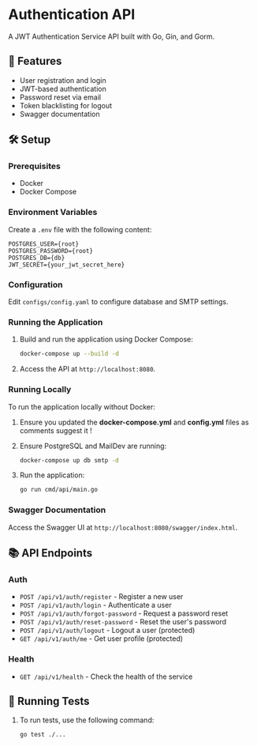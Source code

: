 # Authentication API

A JWT Authentication Service API built with Go, Gin, and Gorm.

## 🚀 Features

- User registration and login
- JWT-based authentication
- Password reset via email
- Token blacklisting for logout
- Swagger documentation

## 🛠️ Setup

### Prerequisites

- Docker
- Docker Compose

### Environment Variables

Create a `.env` file with the following content:

```env
POSTGRES_USER={root}
POSTGRES_PASSWORD={root}
POSTGRES_DB={db}
JWT_SECRET={your_jwt_secret_here}
```

### Configuration

Edit `configs/config.yaml` to configure database and SMTP settings.

### Running the Application

1. Build and run the application using Docker Compose:

    ```sh
    docker-compose up --build -d
    ```

2. Access the API at `http://localhost:8080`.

### Running Locally

To run the application locally without Docker:

1. Ensure you updated the **docker-compose.yml** and **config.yml** files as comments suggest it !

2. Ensure PostgreSQL and MailDev are running:

    ```sh
    docker-compose up db smtp -d
    ```

3. Run the application:

    ```sh
    go run cmd/api/main.go
    ```

### Swagger Documentation

Access the Swagger UI at `http://localhost:8080/swagger/index.html`.

## 📚 API Endpoints

### Auth

- `POST /api/v1/auth/register` - Register a new user
- `POST /api/v1/auth/login` - Authenticate a user
- `POST /api/v1/auth/forgot-password` - Request a password reset
- `POST /api/v1/auth/reset-password` - Reset the user's password
- `POST /api/v1/auth/logout` - Logout a user (protected)
- `GET /api/v1/auth/me` - Get user profile (protected)

### Health

- `GET /api/v1/health` - Check the health of the service

## 🧪 Running Tests

1. To run tests, use the following command:

    ```sh
    go test ./...
    ```